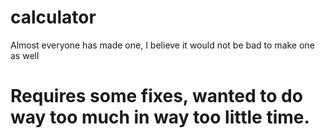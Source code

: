 # calculator
Almost everyone has made one, I believe it would not be bad to make one as well

<h1>Requires some fixes, wanted to do way too much in way too little time.</h1>
